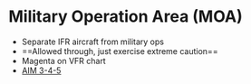 # Military Operation Area (MOA)

* Separate IFR aircraft from military ops
* ==Allowed through, just exercise extreme caution==
* Magenta on VFR chart
* [AIM 3-4-5](https://www.faa.gov/air_traffic/publications/atpubs/aim_html/chap3_section_4.html#$paragraph3-4-5)
